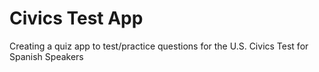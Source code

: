 # Civics Test App

Creating a quiz app to test/practice questions for the U.S. Civics Test for Spanish Speakers


